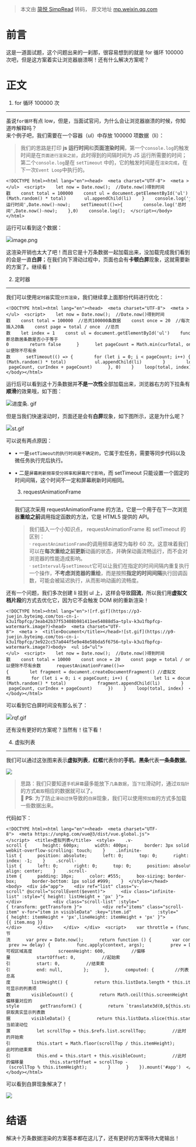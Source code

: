 > 本文由 [简悦 SimpRead](http://ksria.com/simpread/) 转码， 原文地址 [mp.weixin.qq.com](https://mp.weixin.qq.com/s/r0dnmkzILvWzTQdXXH0FJw)

前言
==

这是一道面试题，这个问题出来的一刹那，很容易想到的就是 for 循环 100000 次吧，但是这方案着实让浏览器崩溃啊！还有什么解决方案呢？

正文
==

1. for 循环 100000 次
------------------

虽说`for循环`有点 low，但是，当面试官问，为什么会让浏览器崩溃的时候，你知道咋解释吗？  
来个例子吧，我们需要在一个容器（ul）中存放 100000 项数据（li）：

> 我们的思路是打印 **js 运行时间**和**页面渲染时间**，第一个`console.log`的触发时间是在`页面进行渲染之前`，此时得到的间隔时间为 JS 运行所需要的时间；第二个`console.log`是在 `setTimeout` 中的，它的触发时间是在`渲染完成`，在下一次`Event Loop`中执行的。

```
<!DOCTYPE html><html lang="en"><head>  <meta charset="UTF-8">  <meta ></ul>  <script>    let now = Date.now();  //Date.now()得到时间戳    const total = 100000    const ul = document.getElementById('ul')    for (let i = 0; i < total; i++) {      let li = document.createElement('li')      li.innerHTML = ~~(Math.random() * total)       ul.appendChild(li)    }    console.log('js运行时间',Date.now()-now);    setTimeout(()=>{        console.log('总时间',Date.now()-now);    },0)    console.log();  </script></body></html>
```

运行可以看到这个数据：

![](https://mmbiz.qpic.cn/sz_mmbiz_png/whcQiauqqRL2MPSMY3icm6WdalVuOicDF2v7ic9icVEIkMS29fQlqDWkrpFwotIUhJHNcTUeviaxodIgJyTicfreVfK4w/640?wx_fmt=png)image.png

  
这渲染开销也太大了吧！而且它是十万条数据一起加载出来，没加载完成我们看到的会是一直**白屏**；在我们向下滑动过程中，页面也会有**卡顿白屏**现象，这就需要新的方案了。继续看！

2. 定时器
------

我们可以使用`定时器`实现`分页渲染`，我们继续拿上面那份代码进行优化：

```
<!DOCTYPE html><html lang="en"><head>  <meta charset="UTF-8">  <meta ></ul>  <script>    let now = Date.now();  //Date.now()得到时间戳    const total = 100000  //总共100000条数据    const once = 20  //每次插入20条    const page = total / once  //总页数    let index = 1    const ul = document.getElementById('ul')    function loop(curTotal, curIndex) {      if (curTotal <= 0) {  判断总数居条数是否小于等于0        return false      }      let pageCount = Math.min(curTotal, once)  //以便除不尽有余数      setTimeout(() => {        for (let i = 0; i < pageCount; i++) {          let li = document.createElement('li')          li.innerHTML = curIndex + i + ':' + ~~(Math.random() * total)           ul.appendChild(li)        }        loop(curTotal - pageCount, curIndex + pageCount)      }, 0)    }    loop(total, index)  </script></body></html>
```

运行后可以看到这十万条数据并**不是一次性**全部加载出来，浏览器右方的下拉条有**顺滑**的效果哦，如下图：

![](https://mmbiz.qpic.cn/sz_mmbiz_gif/whcQiauqqRL2MPSMY3icm6WdalVuOicDF2vZZf8423iaxdyxkBz6cNvNEb6rSSj1BObt0Vujj5xAySZzhScHFtoLDA/640?wx_fmt=gif)进度条. gif

  
但是当我们快速滚动时，页面还是会有**白屏**现象，如下图所示，这是为什么呢？

![](https://mmbiz.qpic.cn/sz_mmbiz_gif/whcQiauqqRL2MPSMY3icm6WdalVuOicDF2v20M6Wo8ZdJ749P7dDgeNJqqbP7D8leaf9TPv7fwepV7XW4IJFTUlxw/640?wx_fmt=gif)st.gif

可以说有两点原因：

*   • 一是`setTimeout的执行时间是不确定的`，它属于宏任务，需要等同步代码以及微任务执行完后执行。
    
*   • 二是`屏幕刷新频率受分辨率和屏幕尺寸影响`，而 setTimeout 只能设置一个固定的时间间隔，这个时间不一定和屏幕刷新时间相同。
    
    3. requestAnimationFrame
    ------------------------
    
    我们这次采用 requestAnimationFrame 的方法，它是一个用于在下一次浏览器**重绘之前**调用指定函数的方法，它是 HTML5 提供的 API。
    
    > 我们插入一个小知识点， requestAnimationFrame 和 setTimeout 的区别：  
    > · `requestAnimationFrame`的调用频率通常为每秒 60 次。这意味着我们可以在**每次重绘之前更新**动画的状态，并确保动画流畅运行，而不会对浏览器的性能造成影响。  
    > · `setInterval`与`setTimeout`它可以让我们在指定的时间间隔内重复执行一个操作，**不考虑浏览器的重绘**，而是按照**指定的时间间隔**执行回调函数，可能会被延迟执行，从而影响动画的流畅度。
    

还有一个问题，我们多次创建 li 挂到 ul 上，这样会导致**回流**，所以我们用**虚拟文档片段**的方式去优化它，因为它不会触发 DOM 树的重新渲染！

```
<!DOCTYPE html><html lang="en">![rf.gif](https://p3-juejin.byteimg.com/tos-cn-i-k3u1fbpfcp/3eab42b37f53408b981411ee54088d5a~tplv-k3u1fbpfcp-watermark.image?)<head>  <meta charset="UTF-8">  <meta >  <title>Document</title></head>![st.gif](https://p9-juejin.byteimg.com/tos-cn-i-k3u1fbpfcp/3e922cc57a044f5e9e48e58bda5f6756~tplv-k3u1fbpfcp-watermark.image?)<body>  <ul id="ul"></ul>  <script>    let now = Date.now();  //Date.now()得到时间戳    const total = 10000    const once = 20    const page = total / once    let index = 1    const ul = document.getElementById('ul')    function loop(curTotal, curIndex) {      if (curTotal <= 0) {        return false      }      let pageCount = Math.min(curTotal, once)  //以便除不尽有余数      requestAnimationFrame(()=>{        let fragment = document.createDocumentFragment() //虚拟文档        for (let i = 0; i < pageCount; i++) {          let li = document.createElement('li')          li.innerHTML = curIndex + i + ':' + ~~(Math.random() * total)            fragment.appendChild(li)        }        ul.appendChild(fragment)        loop(curTotal - pageCount, curIndex + pageCount)      })    }    loop(total, index)  </script></body></html>
```

可以看到它白屏时间没有那么长了：

![](https://mmbiz.qpic.cn/sz_mmbiz_gif/whcQiauqqRL2MPSMY3icm6WdalVuOicDF2vfg0dib0gwR4qibBuIVePN9aiaLgcUXAiaj0sS4xLjE95we31HMOduRtv0Q/640?wx_fmt=gif)rqf.gif

  
还有没有更好的方案呢？当然有！往下看！

4. 虚拟列表
-------

我们可以通过这张图来表示**虚拟列表**，**红框**代表你的**手机**，**黑条**代表**一条条数据**。

![](https://mmbiz.qpic.cn/sz_mmbiz_png/whcQiauqqRL2MPSMY3icm6WdalVuOicDF2v969IGFlBWQFDBuSnibWCN63ECKXppMh6ZKYEjVQ87NNpq637pEc0NeA/640?wx_fmt=png)

> 思路：我们只要知道`手机屏幕`最多能放下`几条数据`，当`下拉`滑动时，通过`双指针`的方式`截取`相应的数据就可以了。  
> 🚩 **PS**: 为了防止`滑动过快`导致的`白屏`现象，我们可以使用`预加载`的方式多加载一些数据出来。

代码如下：

```
<!DOCTYPE html><html lang="en"><head>  <meta charset="UTF-8">  <meta https://unpkg.com/vue@3/dist/vue.global.js"></script>  <title>虚拟列表</title>  <style>    .v-scroll {      height: 600px;      width: 400px;      border: 3px solid #000;      overflow: auto;      position: relative;      -webkit-overflow-scrolling: touch;    }    .infinite-list {      position: absolute;      left: 0;      top: 0;      right: 0;      z-index: -1;    }    .scroll-list {      left: 0;      right: 0;      top: 0;      position: absolute;      text-align: center;    }    .scroll-item {      padding: 10px;      color: #555;      box-sizing: border-box;      border-bottom: 1px solid #999;    }  </style></head><body>  <div id="app">    <div ref="list" class="v-scroll" @scroll="scrollEvent($event)">      <div class="infinite-list" :style="{ height: listHeight + 'px' }"></div>            <div class="scroll-list" :style="{ transform: getTransform }">        <div ref="items" class="scroll-item" v-for="item in visibleData" :key="item.id"          :style="{ height: itemHeight + 'px',lineHeight: itemHeight + 'px' }">{{ item.msg }}</div>      </div>    </div>  </div>  <script>    var throttle = (func, delay) => {  //节流      var prev = Date.now();      return function () {        var context = this;        var args = arguments;        var now = Date.now();        if (now - prev >= delay) {          func.apply(context, args);          prev = Date.now();        }      }    }    let listData = []    for (let i = 1; i <= 10000; i++) {      listData.push({        id: i,        msg: i + ':' + Math.floor(Math.random() * 10000)      })    }    const { createApp } = Vue    createApp({      data() {        return {          listData: listData,          itemHeight: 60,          //可视区域高度          screenHeight: 600,          //偏移量          startOffset: 0,          //起始索引          start: 0,          //结束索引          end: null,        };      },      computed: {        //列表总高度        listHeight() {          return this.listData.length * this.itemHeight;        },        //可显示的列表项数        visibleCount() {          return Math.ceil(this.screenHeight / this.itemHeight)        },        //偏移量对应的style        getTransform() {          return `translate3d(0,${this.startOffset}px,0)`;        },        //获取真实显示列表数据        visibleData() {          return this.listData.slice(this.start, Math.min(this.end, this.listData.length));        }      },      mounted() {        this.start = 0;        this.end = this.start + this.visibleCount;      },      methods: {        scrollEvent() {          //当前滚动位置          let scrollTop = this.$refs.list.scrollTop;          //此时的开始索引          this.start = Math.floor(scrollTop / this.itemHeight);          //此时的结束索引          this.end = this.start + this.visibleCount;          //此时的偏移量          this.startOffset = scrollTop - (scrollTop % this.itemHeight);        }      }    }).mount('#app')  </script></body></html>
```

可以看到白屏现象解决了！

![](https://mmbiz.qpic.cn/sz_mmbiz_gif/whcQiauqqRL2MPSMY3icm6WdalVuOicDF2v8zkC8KK7qrc2dk0IWZiavibnibs07WmRFYJguMGibV0FRfZvzCPxQHnUlg/640?wx_fmt=gif)

结语
==

解决十万条数据渲染的方案基本都在这儿了，还有更好的方案等待大佬输出！